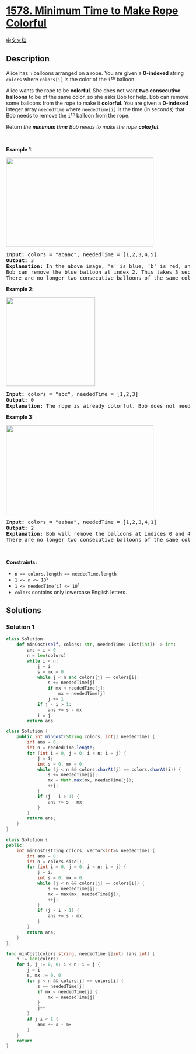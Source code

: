 # [1578. Minimum Time to Make Rope Colorful](https://leetcode.com/problems/minimum-time-to-make-rope-colorful)

[中文文档](./solution/1500-1599/1578.Minimum%20Time%20to%20Make%20Rope%20Colorful/README.md)

<!-- tags:Greedy,Array,String,Dynamic Programming -->

## Description

<p>Alice has <code>n</code> balloons arranged on a rope. You are given a <strong>0-indexed</strong> string <code>colors</code> where <code>colors[i]</code> is the color of the <code>i<sup>th</sup></code> balloon.</p>

<p>Alice wants the rope to be <strong>colorful</strong>. She does not want <strong>two consecutive balloons</strong> to be of the same color, so she asks Bob for help. Bob can remove some balloons from the rope to make it <strong>colorful</strong>. You are given a <strong>0-indexed</strong> integer array <code>neededTime</code> where <code>neededTime[i]</code> is the time (in seconds) that Bob needs to remove the <code>i<sup>th</sup></code> balloon from the rope.</p>

<p>Return <em>the <strong>minimum time</strong> Bob needs to make the rope <strong>colorful</strong></em>.</p>

<p>&nbsp;</p>
<p><strong class="example">Example 1:</strong></p>
<img alt="" src="./images/ballon1.jpg" style="width: 404px; height: 243px;" />
<pre>
<strong>Input:</strong> colors = &quot;abaac&quot;, neededTime = [1,2,3,4,5]
<strong>Output:</strong> 3
<strong>Explanation:</strong> In the above image, &#39;a&#39; is blue, &#39;b&#39; is red, and &#39;c&#39; is green.
Bob can remove the blue balloon at index 2. This takes 3 seconds.
There are no longer two consecutive balloons of the same color. Total time = 3.</pre>

<p><strong class="example">Example 2:</strong></p>
<img alt="" src="./images/balloon2.jpg" style="width: 244px; height: 243px;" />
<pre>
<strong>Input:</strong> colors = &quot;abc&quot;, neededTime = [1,2,3]
<strong>Output:</strong> 0
<strong>Explanation:</strong> The rope is already colorful. Bob does not need to remove any balloons from the rope.
</pre>

<p><strong class="example">Example 3:</strong></p>
<img alt="" src="./images/balloon3.jpg" style="width: 404px; height: 243px;" />
<pre>
<strong>Input:</strong> colors = &quot;aabaa&quot;, neededTime = [1,2,3,4,1]
<strong>Output:</strong> 2
<strong>Explanation:</strong> Bob will remove the balloons at indices 0 and 4. Each balloons takes 1 second to remove.
There are no longer two consecutive balloons of the same color. Total time = 1 + 1 = 2.
</pre>

<p>&nbsp;</p>
<p><strong>Constraints:</strong></p>

<ul>
	<li><code>n == colors.length == neededTime.length</code></li>
	<li><code>1 &lt;= n &lt;= 10<sup>5</sup></code></li>
	<li><code>1 &lt;= neededTime[i] &lt;= 10<sup>4</sup></code></li>
	<li><code>colors</code> contains only lowercase English letters.</li>
</ul>

## Solutions

### Solution 1

<!-- tabs:start -->

```python
class Solution:
    def minCost(self, colors: str, neededTime: List[int]) -> int:
        ans = i = 0
        n = len(colors)
        while i < n:
            j = i
            s = mx = 0
            while j < n and colors[j] == colors[i]:
                s += neededTime[j]
                if mx < neededTime[j]:
                    mx = neededTime[j]
                j += 1
            if j - i > 1:
                ans += s - mx
            i = j
        return ans
```

```java
class Solution {
    public int minCost(String colors, int[] neededTime) {
        int ans = 0;
        int n = neededTime.length;
        for (int i = 0, j = 0; i < n; i = j) {
            j = i;
            int s = 0, mx = 0;
            while (j < n && colors.charAt(j) == colors.charAt(i)) {
                s += neededTime[j];
                mx = Math.max(mx, neededTime[j]);
                ++j;
            }
            if (j - i > 1) {
                ans += s - mx;
            }
        }
        return ans;
    }
}
```

```cpp
class Solution {
public:
    int minCost(string colors, vector<int>& neededTime) {
        int ans = 0;
        int n = colors.size();
        for (int i = 0, j = 0; i < n; i = j) {
            j = i;
            int s = 0, mx = 0;
            while (j < n && colors[j] == colors[i]) {
                s += neededTime[j];
                mx = max(mx, neededTime[j]);
                ++j;
            }
            if (j - i > 1) {
                ans += s - mx;
            }
        }
        return ans;
    }
};
```

```go
func minCost(colors string, neededTime []int) (ans int) {
	n := len(colors)
	for i, j := 0, 0; i < n; i = j {
		j = i
		s, mx := 0, 0
		for j < n && colors[j] == colors[i] {
			s += neededTime[j]
			if mx < neededTime[j] {
				mx = neededTime[j]
			}
			j++
		}
		if j-i > 1 {
			ans += s - mx
		}
	}
	return
}
```

<!-- tabs:end -->

<!-- end -->
